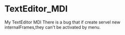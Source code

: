 # TextEditor_MDI
My TextEditor  MDI
There is a bug that if create servel new internalFrames,they can't be activated by menu.
